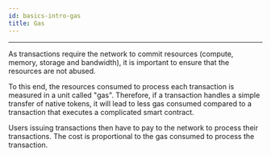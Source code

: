 ```yaml
---
id: basics-intro-gas
title: Gas
---
```


---

As transactions require the network to commit resources (compute, memory,
storage and bandwidth), it is important to ensure that the resources are not
abused. 

To this end, the resources consumed to process each transaction is measured in
a unit called "gas". Therefore, if a transaction handles a simple transfer of
native tokens, it will lead to less gas consumed compared to a transaction that
executes a complicated smart contract. 

Users issuing transactions then have to pay to the network to process their
transactions. The cost is proportional to the gas consumed to process the
transaction. 

